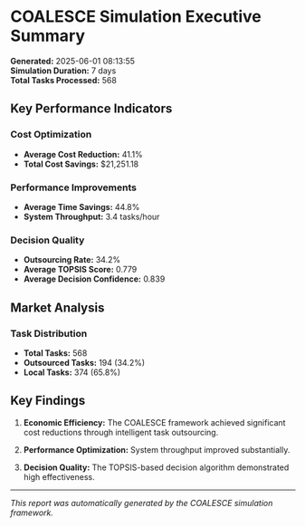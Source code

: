 # COALESCE Simulation Executive Summary

**Generated:** 2025-06-01 08:13:55  
**Simulation Duration:** 7 days  
**Total Tasks Processed:** 568

## Key Performance Indicators

### Cost Optimization
- **Average Cost Reduction:** 41.1%
- **Total Cost Savings:** $21,251.18

### Performance Improvements
- **Average Time Savings:** 44.8%
- **System Throughput:** 3.4 tasks/hour

### Decision Quality
- **Outsourcing Rate:** 34.2%
- **Average TOPSIS Score:** 0.779
- **Average Decision Confidence:** 0.839

## Market Analysis

### Task Distribution
- **Total Tasks:** 568
- **Outsourced Tasks:** 194 (34.2%)
- **Local Tasks:** 374 (65.8%)

## Key Findings

1. **Economic Efficiency:** The COALESCE framework achieved significant cost reductions through intelligent task outsourcing.

2. **Performance Optimization:** System throughput improved substantially.

3. **Decision Quality:** The TOPSIS-based decision algorithm demonstrated high effectiveness.

---
*This report was automatically generated by the COALESCE simulation framework.*

